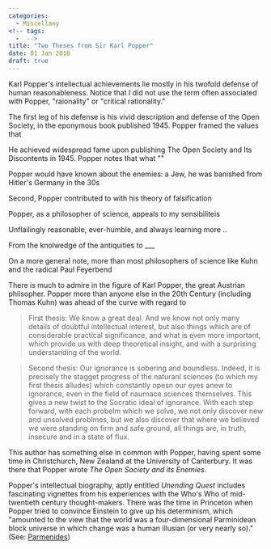 ```yaml
---
categories:
  - Miscellany
<!-- tags:
  -  -->
title: "Two Theses from Sir Karl Popper"
date: 01 Jan 2018
draft: true
---
```

Karl Popper's intellectual achievements lie mostly in his twofold defense of human reasonableness. Notice that I did not use the term often associated with Popper, "raionality" or "critical rationality."



The first leg of his defense is his vivid description and defense of the Open Society, in the eponymous book published 1945. Popper framed the values that 

He achieved widespread fame upon publishing The Open Society and Its Discontents in 1945. Popper notes that what ""

Popper would have known about the enemies: a Jew, he was banished from Hitler's Germany in the 30s

Second, Popper contributed to with his theory of falsification



Popper, as a philosopher of science, appeals to my sensibiliteis 

Unflailingly reasonable, ever-humble, and always learning more ..

From the knolwedge of the antiquities to ___


On a more general note, more than most philosophers of science like Kuhn and the radical Paul Feyerbend


There is much to admire in the figure of Karl Popper, the great Austrian philsopher. Popper more than anyone else in the 20th Century (including Thomas Kuhn) was ahead of the curve with regard to 

>First thesis: We know a great deal. And we know not only many details of doubtful intellectual interest, but also things which are of considerable practical significance, and what is even more important, which provide us with deep theoretical insight, and with a surprising understanding of the world.

>Second thesis: Our ignorance is sobering and boundless. Indeed, it is precisely the stagget progress of the naturanl sciences (to which my first thesis alludes) which constantly opesn our eyes anew to ignorance, even in the field of naurnace sciences themselves. This gives a new twist to the Socratic ideal of ignorance. With each step forward, with each probelm which we solve, we not only discover new and unsolved problmes, but we also discover that where we believed we were standing on firm and safe ground, all things are, in truth, insecure and in a state of flux.


This author has something else in common with Popper, having spent some time in Christchurch, New Zealand at the University of Canterbury. It was there that Popper wrote *The Open Society and its Enemies*.

Popper's intellectual biography, aptly entitled *Unending Quest* includes fascinating vignettes from his experiences with the Who's Who of mid-twentieth century thought-makers. There was the time in Princeton when Popper tried to convince Einstein to give up his determinism, which "amounted to the view that the world was a four-dimensional Parminidean block universe in which change was a human illusian (or very nearly so)." (See: [Parmenides](https://en.wikipedia.org/wiki/Parmenides))

